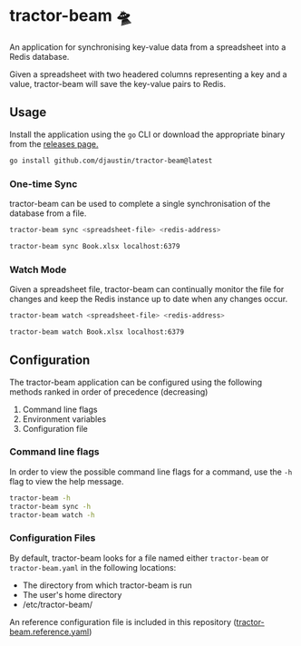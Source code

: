# tractor-beam 🛸

An application for synchronising key-value data from a spreadsheet into a Redis database.

Given a spreadsheet with two headered columns representing a key and a value, tractor-beam will save the key-value pairs to Redis.

## Usage

Install the application using the `go` CLI or download the appropriate binary from the [releases page.](https://github.com/djaustin/tractor-beam/releases)

```bash
go install github.com/djaustin/tractor-beam@latest
```

### One-time Sync

tractor-beam can be used to complete a single synchronisation of the database from a file. 

```bash
tractor-beam sync <spreadsheet-file> <redis-address>
```

```bash
tractor-beam sync Book.xlsx localhost:6379
```

### Watch Mode

Given a spreadsheet file, tractor-beam can continually monitor the file for changes and keep the Redis instance up to date when any changes occur.

```bash
tractor-beam watch <spreadsheet-file> <redis-address>
```

```bash
tractor-beam watch Book.xlsx localhost:6379
```

## Configuration

The tractor-beam application can be configured using the following methods ranked in order of precedence (decreasing)

1. Command line flags
2. Environment variables
3. Configuration file

### Command line flags

In order to view the possible command line flags for a command, use the `-h` flag to view the help message.

```bash
tractor-beam -h
tractor-beam sync -h
tractor-beam watch -h
```

### Configuration Files

By default, tractor-beam looks for a file named either `tractor-beam` or `tractor-beam.yaml` in the following locations:
* The directory from which tractor-beam is run
* The user's home directory
* /etc/tractor-beam/

An reference configuration file is included in this repository ([tractor-beam.reference.yaml](tractor-beam.reference.yaml))
